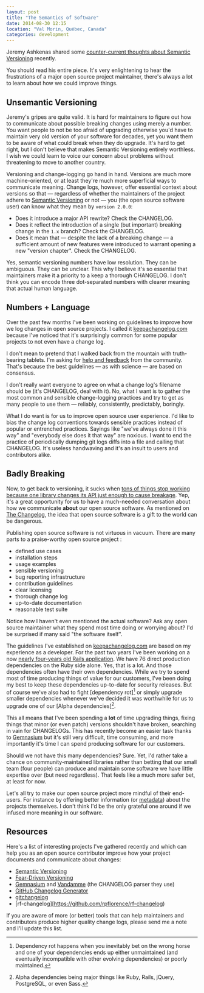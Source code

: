 ```yaml
---
layout: post
title: "The Semantics of Software"
date: 2014-08-30 12:15
location: "Val Morin, Québec, Canada"
categories: development
---
```

Jeremy Ashkenas shared some [counter-current thoughts about Semantic Versioning](https://gist.github.com/jashkenas/cbd2b088e20279ae2c8e) recently.

You should read his entire piece. It's very enlightening to hear the frustrations of a major open source project maintainer, there's always a lot to learn about how we could improve things.

## Unsemantic Versioning

Jeremy's gripes are quite valid. It is hard for maintainers to figure out how to communicate about possible breaking changes using merely a number. You want people to not be too afraid of upgrading otherwise you'd have to maintain very old version of your software for decades, yet you want them to be aware of what could break when they do upgrade. It's hard to get right, but I don't believe that makes Semantic Versioning entirely worthless. I wish we could learn to voice our concern about problems without threatening to move to another country.

Versioning and change-logging go hand in hand. Versions are much more machine-oriented, or at least they're much more superficial ways to communicate meaning. Change logs, however, offer essential context about versions so that — regardless of whether the maintainers of the project adhere to [Semantic Versioning](http://semver.org) or not — you (the open source software user) can know what they mean by `version 2.0.0`:

- Does it introduce a major API rewrite? Check the CHANGELOG.
- Does it reflect the introduction of a single (but important) breaking change in the `1.x` branch? Check the CHANGELOG.
- Does it mean that — despite the lack of a breaking change — a sufficient amount of new features were introduced to warrant opening a new "version chapter". Check the CHANGELOG.

Yes, semantic versioning numbers have low resolution. They can be ambiguous. They can be unclear. This why I believe it's so essential that maintainers make it a priority to a keep a thorough CHANGELOG. I don't think you can encode three dot-separated numbers with clearer meaning that actual human language.

## Numbers + Language

Over the past few months I've been working on guidelines to improve how we log changes in open source projects. I called it [keepachangelog.com](http://keepachangelog.com) because I've noticed that it's surprisingly common for some popular projects to not even have a change log.

I don't mean to pretend that I walked back from the mountain with truth-bearing tablets. I'm asking for [help and feedback](https://github.com/olivierlacan/keep-a-changelog/issues) from the community. That's because the best guidelines — as with science — are based on consensus.

I don't really want everyone to agree on what a change log's filename should be (it's CHANGELOG, deal with it). No, what I want is to gather the most common and sensible change-logging practices and try to get as many people to use them — reliably, consistently, predictably, boringly.

What I do want is for us to improve open source user experience. I'd like to bias the change log conventions towards sensible practices instead of popular or entrenched practices. Sayings like "we've always done it this way" and "everybody else does it that way" are noxious. I want to end the practice of periodically dumping git logs diffs into a file and calling that CHANGELOG. It's useless handwaving and it's an insult to users and contributors alike.

## Badly Breaking

Now, to get back to versioning, it sucks when [tons of things stop working because one library changes its API just enough to cause breakage](https://github.com/jashkenas/underscore/issues/1805). Yep, it's a great opportunity for us to have a much-needed conversation about how we communicate **about** our open source software. As mentioned on [The Changelog](http://5by5.tv/changelog/127), the idea that open source software is a gift to the world can be dangerous.

Publishing open source software is not virtuous in vacuum. There are many parts to a praise-worthy open source project :
- defined use cases
- installation steps
- usage examples
- sensible versioning
- bug reporting infrastructure
- contribution guidelines
- clear licensing
- thorough change log
- up-to-date documentation
- reasonable test suite

Notice how I haven't even mentioned the actual software? Ask any open source maintainer what they spend most time doing or worrying about? I'd be surprised if many said "the software itself".

The guidelines I've established on [keepachangelog.com](http://keepachangelog.com) are based on my experience as a developer. For the past two years I've been working on a now [nearly four-years old Rails application](https://codeschool.com). We have 76 direct production dependencies on the Ruby side alone. Yes, that is a lot. And those dependencies often have their own dependencies. While we try to spend most of time producing things of value for our customers, I've been doing my best to keep these dependencies up-to-date for security releases. But of course we've also had to fight [dependency rot][^1] or simply upgrade smaller dependencies whenever we've decided it was worthwhile for us to upgrade one of our [Alpha dependencies][^2].

This all means that I've been spending a **lot** of time upgrading things, fixing things that minor (or even patch) versions shouldn't have broken, searching in vain for CHANGELOGs. This has recently become an easier task thanks to [Gemnasium](http://gemnasium.com) but it's still very difficult, time consuming, and more importantly it's time I can spend producing software for our customers.

Should we not have this many dependencies? Sure. Yet, I'd rather take a chance on community-maintained libraries rather than betting that our small team (four people) can produce and maintain some software we have little expertise over (but need regardless). That feels like a much more safer bet, at least for now.

Let's all try to make our open source project more mindful of their end-users. For instance by offering better information (or [metadata](http://shields.io/)) about the projects themselves. I don't think I'd be the only grateful one around if we infused more meaning in our software.

## Resources
Here's a list of interesting projects I've gathered recently and which can help you as an open source contributor improve how your project documents and communicate about changes:

- [Semantic Versioning](http://semver.org)
- [Fear-Driven Versioning](https://github.com/jonathanong/ferver/)
- [Gemnasium](http://gemnasium.com/) and [Vandamme](https://github.com/tech-angels/vandamme) (the CHANGELOG parser they use)
- [GitHub Changelog Generator](https://github.com/piwik/github-changelog-generator)
- [gitchangelog](https://github.com/securactive/gitchangelog)
- [rf-changelog][https://github.com/rpflorence/rf-changelog)

If you are aware of more (or better) tools that can help maintainers and contributors produce higher quality change logs, please send me a note and I'll update this list.

[^1]: Dependency rot happens when you inevitably bet on the wrong horse and one of your dependencies ends up either unmaintained (and eventually incompatible with other evolving dependencies) or poorly maintained.

[^2]: Alpha dependencies being major things like Ruby, Rails, jQuery, PostgreSQL,  or even Sass.
